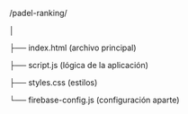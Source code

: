 /padel-ranking/

│

├── index.html          (archivo principal)

├── script.js           (lógica de la aplicación)

├── styles.css          (estilos)

└── firebase-config.js  (configuración aparte)

